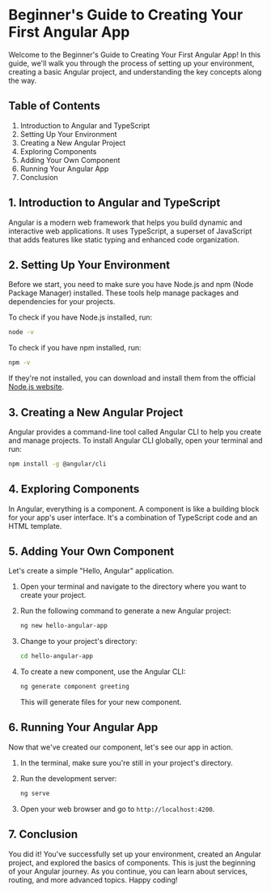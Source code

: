# Beginner's Guide to Creating Your First Angular App

Welcome to the Beginner's Guide to Creating Your First Angular App! In this guide, we'll walk you through the process of setting up your environment, creating a basic Angular project, and understanding the key concepts along the way.

## Table of Contents
1. Introduction to Angular and TypeScript
2. Setting Up Your Environment
3. Creating a New Angular Project
4. Exploring Components
5. Adding Your Own Component
6. Running Your Angular App
7. Conclusion

## 1. Introduction to Angular and TypeScript

Angular is a modern web framework that helps you build dynamic and interactive web applications. It uses TypeScript, a superset of JavaScript that adds features like static typing and enhanced code organization.

## 2. Setting Up Your Environment

Before we start, you need to make sure you have Node.js and npm (Node Package Manager) installed. These tools help manage packages and dependencies for your projects.

To check if you have Node.js installed, run:

```bash
node -v
```

To check if you have npm installed, run:

```bash
npm -v
```

If they're not installed, you can download and install them from the official [Node.js website](https://nodejs.org/).

## 3. Creating a New Angular Project

Angular provides a command-line tool called Angular CLI to help you create and manage projects. To install Angular CLI globally, open your terminal and run:

```bash
npm install -g @angular/cli
```

## 4. Exploring Components

In Angular, everything is a component. A component is like a building block for your app's user interface. It's a combination of TypeScript code and an HTML template.

## 5. Adding Your Own Component

Let's create a simple "Hello, Angular" application.

1. Open your terminal and navigate to the directory where you want to create your project.

2. Run the following command to generate a new Angular project:

   ```bash
   ng new hello-angular-app
   ```

3. Change to your project's directory:

   ```bash
   cd hello-angular-app
   ```

4. To create a new component, use the Angular CLI:

   ```bash
   ng generate component greeting
   ```

   This will generate files for your new component.

## 6. Running Your Angular App

Now that we've created our component, let's see our app in action.

1. In the terminal, make sure you're still in your project's directory.

2. Run the development server:

   ```bash
   ng serve
   ```

3. Open your web browser and go to `http://localhost:4200`.

## 7. Conclusion

You did it! You've successfully set up your environment, created an Angular project, and explored the basics of components. This is just the beginning of your Angular journey. As you continue, you can learn about services, routing, and more advanced topics. Happy coding!